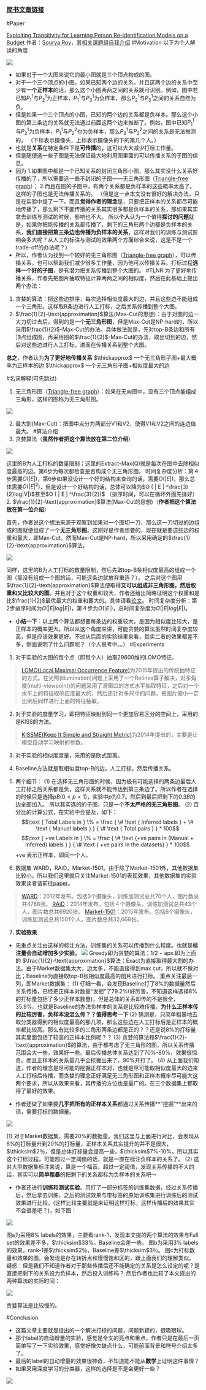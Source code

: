 ### [简书文章链接](https://www.jianshu.com/p/73d5643c0eab)


#Paper

[Exploiting Transitivity for Learning Person Re-identification Models on a Budget](http://openaccess.thecvf.com/content_cvpr_2018/papers/Roy_Exploiting_Transitivity_for_CVPR_2018_paper.pdf)
作者：[Sourya Roy](https://www.linkedin.com/in/sourya-roy-35b0311a/)，[其相关课题组自我介绍](http://www.cs.ucr.edu/~neal/Roy18Exploiting)
#Motivation
以下为个人解读的角度 

![](https://upload-images.jianshu.io/upload_images/12678831-4909a37d51a52441.png?imageMogr2/auto-orient/strip%7CimageView2/2/w/600)


- 如果对于一个大图来说它的最小图就是三个顶点构成的图。
- 对于一个三个顶点的小图，如果已知两个边的关系，并且这两个边的关系中至少有**一个正样本**的话，那么这个小图两两之间的关系就可识别。例如，图中若已知$P_1^1$与$P_2^1$为正样本，$P_1^1$与$P_3^1$为负样本，那么$P_2^1$与$P_3^1$之间的关系自然为负。
- 但是如果一个三个顶点的小图，已知的两个边的关系都是负样本。那么这个小图的第三条边的关系就无法通过前面这两个边来推断了。例如，图中已知$P_1^1$与$P_3^1$为负样本，$P_1^1$与$P_2^2$也为负样本，那么$P_3^1$与$P_2^2$之间的关系是无法推测的。
（下标表示摄像头，上标表示摄像头的下的第几个人。）
- 也就是**关系**在特定条件下是**可传播**的，这可以大大减少打标工作量。
- 但是随便选一些子图是无法保证最大地利用图里面的可以传播关系的子图的信息。
- 因为
1.如果图中都是一个已知关系的封闭三角形小图，那么其实没什么关系好传播的了，所以需要选一些不封闭的子图——无三角形图（[Triangle-free graph](https://en.wikipedia.org/wiki/Triangle-free_graph)）；
2.而且在图的子图中，有两个关系都是负样本的这些概率太高了。这样的子图也是无法传播关系的。
（但是这一点本文没有很好的解决办法，只是在实验中提了一下。而且**觉得作者的理念**是，只要把正样本的关系都尽可能地传播了，那么剩下不能传播的关系其实很多都是负样本的关系，那如果其实拿去训练与测试的时候，影响也不大。
所以**个人**认为一个值得**探讨的问题**就是，如果你把能传播的关系都传播了，剩下的三角形两个边都是负样本的关系，**我们直接把第三条边也传播为负样本的关系**，这样对我们的训练与测试影响会多大呢？从人工的标注与测试的效果两个方面综合来说，这是不是一个trade-off的办法呢？）
- 所以，作者认为找到一个较好的无三角形图（[Triangle-free graph](https://en.wikipedia.org/wiki/Triangle-free_graph)），可以传播关系，也可以帮助我们减少很多工作量，因为他可以传播关系。打标过程**选择一个好的子图**，是有潜力把关系传播到整个大图的。
#TLNR
为了更好地传播关系，作者先把图片抽取特征计算两两之间的相似度，然后在此基础上提出两个办法：
1. 贪婪的算法：把这些边排序，每次选择相似度最大的边，并且这些边不能组成一个三角形。这样取B条边进行人工打标，之后关系传播到整个大图。
2. $\frac{1}{2}-\text{approximation}$算法(Max-Cut的思想)：由于对图的边一大刀切过去后，得到的是一个**无三角形图**，但是Max-Cut是NP-hard的，所以采用$\frac{1}{2}$-Max-Cut的办法。具体做法就是，先对top-B条边和所有顶点组成图，再采用图的$\frac{1}{2}$-Max-Cut的办法，取出切到的边，然后对这些边进行人工打标，进而在传播关系到整个大图。

**总之**，作者认为**为了更好地传播关系** $\thickapprox$ 一个无三角形子图+最大概率为正样本的边 $\thickapprox$ 一个无三角形子图+相似度最大的边


#名词解释(可先跳过)
1. 无三角形图（[Triangle-free graph](https://en.wikipedia.org/wiki/Triangle-free_graph)）：如果在无向图中，没有三个顶点能组成三角形，这样的图称为无三角形图。

![](https://upload-images.jianshu.io/upload_images/12678831-ad295517e3286d21.png?imageMogr2/auto-orient/strip%7CimageView2/2/w/500)

2. 最大割(Max-Cut)：把图中点分为两部分V1和V2，使得V1和V2之间的连边值最大。
#算法介绍
1. 贪婪算法（**虽然作者把这个算法放在第二位介绍**）

![](https://upload-images.jianshu.io/upload_images/12678831-913b06cef6d96996.png?imageMogr2/auto-orient/strip%7CimageView2/2/w/500)

这里的B为人工打标的数量限制；这里的Extract-Max(Q)就是每次在图中去除相似度最高的边。第6步为每次都检查是否构成个无三角形图。
时间复杂度分析：第４步需要$O ( | E | )$，第6步如果没设计一个好的结构来查询的话，需要$O ( | E | )$，那么总体需要$O(|E|^2)$，但是设计一个好结构的话，总体可以降为$O ( | E | ^\frac{3}{2}log|V|)$甚至$O ( | E | ^\frac{3}{2})$
（排序时间，可以在循坏外面先排好）
2.  $\frac{1}{2}-\text{approximation}$算法(Max-Cut的思想)（**作者把这个算法放在第一位介绍**）

首先，作者说这个想法来源于观察到如果对一个图切一刀，那么这一刀切过的边组成的图就便组成了一个**无三角形图**。这刚好是作者想要的，现在就是要这些边的权重和最大，即Max-Cut。然而Max-Cut是NP-hard，所以采用确定的$\frac{1}{2}-\text{approximation}$算法。 

![](https://upload-images.jianshu.io/upload_images/12678831-9e8891c614e16d04.png?imageMogr2/auto-orient/strip%7CimageView2/2/w/500)

同样，这里的B为人工打标的数量限制，然后先取top-B条相似度最高的组成一个图（那没有组成一个图的话，可能这条边就放弃重选？）。
之后对这个图用$\frac{1}{2}-\text{approximation}$算法便取得**又可以组成非三角形图，然后权重和又比较大的图**。并且对于这个权重和较大，作者还给出简略证明这个权重和是比$\frac{1}{2}$最优最大的权重和要大的。具体请看[论文](http://openaccess.thecvf.com/content_cvpr_2018/papers/Roy_Exploiting_Transitivity_for_CVPR_2018_paper.pdf)。
时间复杂度分析：第2步排序时间为$O ( | E | log|E|)$，第４步为$O(|E|)$，总时间复杂度为$O ( | E | log|E|)$。
- **小结一下**：以上两个算法都想要每条边的权重较大，是因为相似度比较大，是正样本的概率更大。所以从这个角度来讲，可能贪婪的算法虽然时间复杂度较高，但是应该效果更好。不过从后面的实验结果来看，其实二者的效果都差不多，侧面说明了什么问题呢？（个人思考中。。）
#Experiments
1. 对于实验的大图的每个点（即每个人）抽取29600维的LOMO特征。
>[LOMO(Local Maximal Occurrence Feature)](http://www.cbsr.ia.ac.cn/users/scliao/papers/Liao-CVPR15-LOMO-XQDA.pdf)为2015年提出的传统抽特征的方式。在光照(illumination)问题上采用了一个Retinex算子解决，对多角度(multi-viewpoint)的问题采用了滑窗口的方式水平抽取特征，之后对一个水平上的特征取响应度最大的，然后还针对多尺寸的问题，把图片缩小一定比例后同样进行上面的特征抽取。

2. 对于实验的度量学习，即把特征映射到同一个更加容易区分的空间上，采用的是KISS的方法。

>[KISSME(Keep It Simple and Straight Metric)](http://robustsystems.coe.neu.edu/sites/robustsystems.coe.neu.edu/files/systems/papers/FeiXiong_ECCV14.pdf)为2014年提出的，主要是让模型自动学习映射的参数。

3. 对于实验的相似度度量，采用的是欧式距离。


4. Baseline方法就是取相似度top-B的边，人工打标，然后传播关系。

5. 两个细节：
   (1) 在选择无三角形图的时候，因为极有可能选择的两条边最后人工打标之后关系都是负，这样关系就不能传达到第三条边了。所以作者在选择的时候只是选择$pB(0<p<1)$，实验中$p$为0.7。然后到最后把剩下的$0.3B$的边全部加入。
所以其实选的的子图，只是一个**不太严格的无三角形图**。
    (2) 百分比的计算公式，在实验中会提及，如下：
$$\text { Total Labels in } \% = \frac { \# \text { Inferred labels } + \# \text { Manual labels } } { \# \text { Total pairs } } * 100$$
$$\text { +ve Labels in } \% = \frac { \# \text {+ve pairs in (Manual + Inferred) labels }  } { \# \text { +ve pairs in the datasets} } * 100$$
$\text{+ve}$ 表示正样本，即同一个人。

6. 数据集
WARD，RAiD，Market-1501。由于除了Market-1501外，其他数据集比较小，所以我们这里就只关注Market-1501的表现效果，其他数据集的实验效果读者请前往[paper](http://openaccess.thecvf.com/content_cvpr_2018/papers/Roy_Exploiting_Transitivity_for_CVPR_2018_paper.pdf)。
> [WARD](https://github.com/iN1k1/CVPR2012/tree/master/toolbox/Datasets)：2012年发布。包括3个摄像头，训练加测试总共70个人，图片数总共4786张。
> [RAiD](http://cs-people.bu.edu/dasabir/raid.php)：2014年发布。包括４个摄像头，训练加测试总共43个人，图片数总共6920张。
> [Market-1501](http://www.liangzheng.org/Project/project_reid.html)：2015年发布。包括6个摄像头，训练加测试总共1501个人，图片数总共32,668张。

7. **实验效果**
- 先重点关注由这样的标注方法，训练集的关系可以传播到什么程度。也就是**标注量会自动增加多少实验。**
![](https://upload-images.jianshu.io/upload_images/12678831-599c5362e1c5972f.png?imageMogr2/auto-orient/strip%7CimageView2/2/w/800)
Greedy即为贪婪的算法；$1/2-\text{apx.}$即为上面的 $\frac{1}{2}-\text{approximation}$算法；Exact为直接取得最大割的办法。由于Market数据集太大，边太多，不能直接得到max cut，所以就不做对比；Baseline为直接取top-B张相似度最高的图片进行打标。
重点关注最后一列，即Market数据集：
(1) 仔细一看，会发现Baseline打了8%的数据量然后关系传播，已经把正样本对数量“发掘”了79.2%(好厉害，不知道这样选择8%的打标量包括了多少正样本数量)，但是总体的关系却传的不是很全，35.9%。也就是Baseline的办法负样本的关系是比较难传播。**为什么正样本传的比较厉害，负样本没怎么传？？值得思考一下**
(2) 猜测是，只简单粗暴地去取分类器得到的相似度最高的那几项，那么这些边在人工打标后是正样本的概率都比较高。那么有比较多的三角形两条边都是正的？？还是说8%的打标量其实里面包括了较高的正样本比例呢？？
(3) 贪婪的算法和$\frac{1}{2}-\text{approximation}$的算法，由于都考虑了无三角形的图，所以关系传播范围会大一些，效果好一些。最后传播总体关系达到了70%-80%，效果很惊奇。而且正样本的关系量几乎全挖掘出来了，90%开打了。
(4) 从上面我们知道，作者的理念是尽可能的挖掘正样本对，也就是尽可能取相似度最大的边来人工打标后传播，而贪婪的理念正好满足无三角形图和正样本概率尽可能大这两个要求，所以从效果来看，其传播的方位也是最广的。在三个数据集上都取得了最好的效果。

- 作者还做了如果要**几乎把所有的正样本关系**都通过关系传播**“挖掘”**出来的话，需要打标的数据量。

![](https://upload-images.jianshu.io/upload_images/12678831-a044fc277c95f82e.png?imageMogr2/auto-orient/strip%7CimageView2/2/w/800)

(1) 对于Market数据集，需要20%的数据量。我们这里与上面进行对比，会发现从8%的打标量升到20%的打标量，正样本关系其实提升的并不是很大，$\thicksim$2％，但是总体打标量会提高一些，$\thicksim$7%-10%。所以其实这个打标过程，可能超过一定阈值的话，就是一直在标注负样本的关系了。
(2) 这对大型数据集标注来说，算是一个福音。超过一定阈值，发现关系传播的不大的话，其实可以**简单粗暴**的把剩下的关系都标为负样本的关系吧～

- 作者还进行**训练和测试实验**。用打了一部分标签的训练集数据，经过关系传播后，然后拿去训练，之后的测试效果与带标签的原始训练集进行训练后的测试效果进行比较。(这样比较主要就是来证明这样打标，这样传播后的效果其实不会很差吧？)，如下图：

![](https://upload-images.jianshu.io/upload_images/12678831-9bcfe7152d75f9cb.png?imageMogr2/auto-orient/strip%7CimageView2/2/w/1240)

图a为采用8% labels的效果，主要看rank-1，发现本文提的两个算法的效果与Full set的效果差不多，$\thicksim$33%。Baseline会差一些。
图b为采用3% labels的效果，rank-1差$\thicksim$2％，Baseline差$\thicksim$3％。
图c为打标数量和效果的图。会发现是存在转折点和慢慢饱和区的，跟上面我们的理解类似。
疑惑：但是我们不知道作者对于那些传播后还不能确定的关系是怎么设定的呢？是直接把剩下的关系设为负样本，然后投入训练吗？
然后作者也比较了本文提出的两种算法的实际时间：

![](https://upload-images.jianshu.io/upload_images/12678831-e823c1fd953b8f87.png?imageMogr2/auto-orient/strip%7CimageView2/2/w/500)

贪婪算法是比较慢的。

#Conclusion
- 这篇文章主要就是提出的一个解决打标的问题，问题新颖的，很吸眼球。
- 那个label的自动增量的实验，感觉是全文的亮点和重点，作者只是在最后一页简单写了一下实验效果，感觉好像欠缺点什么，可能前面背景和符号介绍太多了。
- 最后的label的自动增量的效果很神奇，不知道能不能从**数学**上证明这件事情？
- 如果采用深度学习的分类器，这样的选择是不是会更好一些？

![](https://upload-images.jianshu.io/upload_images/12678831-eee512abad9fa644.png?imageMogr2/auto-orient/strip%7CimageView2/2/w/500)


